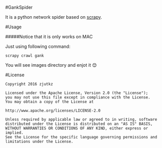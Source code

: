 #GankSpider

It is a python network spider based on [scrapy](https://github.com/scrapy/scrapy).

#Usage

#####Notice that it is only works on MAC

Just using following command:

```
scrapy crawl gank
```

You will see images directory and enjot it 😊



#License

```
Copyright 2016 zjutkz

Licensed under the Apache License, Version 2.0 (the "License");
you may not use this file except in compliance with the License.
You may obtain a copy of the License at

http://www.apache.org/licenses/LICENSE-2.0

Unless required by applicable law or agreed to in writing, software
distributed under the License is distributed on an "AS IS" BASIS,
WITHOUT WARRANTIES OR CONDITIONS OF ANY KIND, either express or implied.
See the License for the specific language governing permissions and
limitations under the License.
```